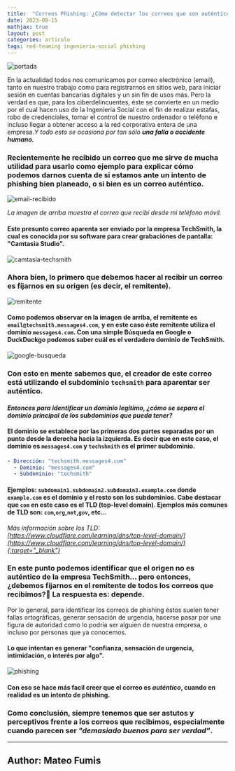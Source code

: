 ```yaml
---
title:  "Correos Phishing: ¿Cómo detectar los correos que son auténticos de los que no? Te explico brevemente en este artículo con un ejemplo."
date: 2023-08-15
mathjax: true
layout: post
categories: articulo
tags: red-teaming ingenieria-social phishing
---
```


![portada](https://i.ibb.co/J2CYrtS/portada.png)

En la actualidad todos nos comunicamos por correo electrónico (email), tanto en nuestro trabajo como para registrarnos en sitios web, para iniciar sesión en cuentas bancarias digitales y un sin fin de usos más. Pero la verdad es que, para los ciberdelincuentes, éste se convierte en un medio por el cual hacen uso de la Ingeniería Social con el fin de realizar estafas, robo de credenciales, tomar el control de nuestro ordenador o teléfono e incluso llegar a obtener acceso a la red corporativa entera de una empresa.*Y todo esto se ocasiona por tan sólo **una falla o accidente humano.***

### Recientemente he recibido un correo que me sirve de mucha utilidad para usarlo como ejemplo para explicar cómo podemos darnos cuenta de si estamos ante un intento de phishing bien planeado, o si bien es un correo auténtico.

![email-recibido](https://i.ibb.co/vcCgrWb/email-recibido.png)

*La imagen de arriba muestra el correo que recibí desde mi teléfono móvil.*

#### Este presunto correo aparenta ser enviado por la empresa **TechSmith**, la cual es conocida por su software para crear grabaciónes de pantalla: "Camtasia Studio".

![camtasia-techsmith](https://i.ibb.co/yqDtDpS/camtasia-techsmith.png)

### Ahora bien, lo primero que debemos hacer al recibir un correo es fijarnos en su origen (es decir, **el remitente**).

![remitente](https://i.ibb.co/qDwyzcy/remitente.png)

#### Como podemos observar en la imagen de arriba, el remitente es **`email@techsmith.messages4.com`**, y en este caso éste remitente utiliza el dominio `messages4.com`. Con una simple Búsqueda en Google o DuckDuckgo podemos saber cuál es el verdadero dominio de TechSmith.

![google-busqueda](https://i.ibb.co/1KsnM40/google-busqueda.png)

### Con esto en mente sabemos que, el creador de este correo está utilizando el **subdominio** `techsmith` para aparentar ser auténtico.

#### *Entonces para identificar un dominio legítimo, ¿cómo se separa el dominio principal de los subdominios que pueda tener?*

#### El dominio se establece por las primeras dos partes separadas por un punto desde la derecha hacia la izquierda. Es decir que en este caso, el dominio es `messages4.com` y `techshmith` es el primer subdominio.

```yaml
- Dirección: "techsmith.messages4.com"
  - Dominio: "messages4.com"
  - Subdominio: "techsmith"
```

#### Ejemplos: `subdomain1.subdomain2.subdomain3.example.com` donde `example.com` es el **dominio** y el resto son los **subdominios**. Cabe destacar que `com` en este caso es el TLD (top-level domain). Ejemplos más comunes de TLD son: `com`,`org`,`net`,`gov`, etc...

*Más información sobre los TLD: [https://www.cloudflare.com/learning/dns/top-level-domain/](https://www.cloudflare.com/learning/dns/top-level-domain/){:target="_blank"}*

### En este punto podemos identificar que el origen no es auténtico de la empresa TechSmith... pero entonces, ¿debemos fijarnos en el remitente de todos los correos que recibimos?🤔 La respuesta es: depende.

Por lo general, para identificar los correos de phishing éstos suelen tener fallas ortográficas, generar sensación de urgencia, hacerse pasar por una figura de autoridad como lo podría ser alguien de nuestra empresa, o incluso por personas que ya conocemos.

#### Lo que intentan es generar **"confianza, sensación de urgencia, intimidación, o interés por algo"**. 

![phishing](https://i.ibb.co/WsxzjTs/phishing.png)

#### Con eso se hace más facil creer que el correo es *auténtico*, cuando en realidad es un intento de phishing.

### Como conclusión, siempre tenemos que ser astutos y perceptivos frente a los correos que recibimos, especialmente cuando parecen ser *"demasiado buenos para ser verdad"*.

----

## Author: Mateo Fumis 
